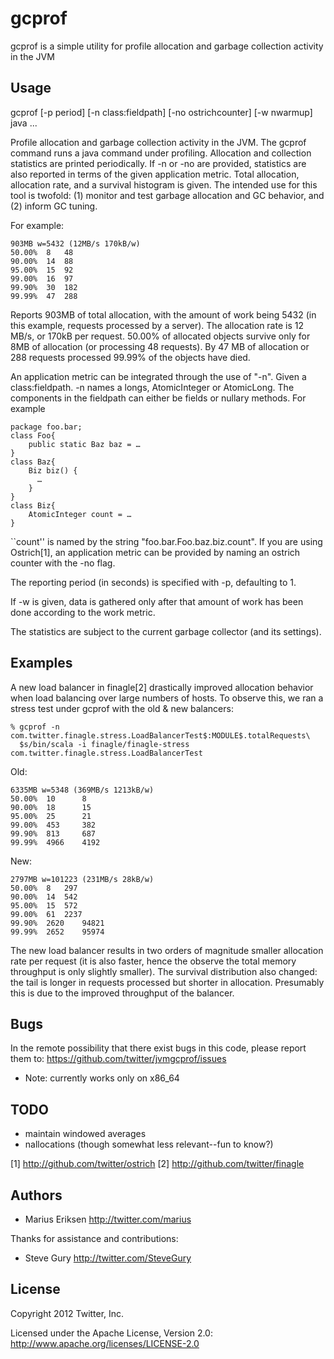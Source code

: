 # gcprof

gcprof is a simple utility for profile allocation and garbage collection activity in the JVM

## Usage

gcprof [-p period] [-n class:fieldpath] [-no ostrichcounter] [-w nwarmup] java ...

  Profile allocation and garbage collection activity in the JVM.  The
  gcprof command runs a java command under profiling.  Allocation and
  collection statistics are printed periodically.  If -n or -no are
  provided, statistics are also reported in terms of the given
  application metric.  Total allocation, allocation rate, and a
  survival histogram is given.  The intended use for this tool is
  twofold: (1) monitor and test garbage allocation and GC behavior,
  and (2) inform GC tuning.

  For example:

	903MB w=5432 (12MB/s 170kB/w)
	50.00%	8	48
	90.00%	14	88
	95.00%	15	92
	99.00%	16	97
	99.90%	30	182
	99.99%	47	288

  Reports 903MB of total allocation, with the amount of work being
  5432 (in this example, requests processed by a server).  The
  allocation rate is 12 MB/s, or 170kB per request.  50.00% of
  allocated objects survive only for 8MB of allocation (or processing
  48 requests).  By 47 MB of allocation or 288 requests processed
  99.99% of the objects have died.

  An application metric can be integrated through the use of "-n".
  Given a class:fieldpath.  -n names a longs, AtomicInteger or
  AtomicLong.  The components in the fieldpath can either be fields or
  nullary methods.  For example
  
	package foo.bar;
	class Foo{
		public static Baz baz = …
	}
	class Baz{
		Biz biz() {
		  …
		}
	}
	class Biz{
		AtomicInteger count = …
	}
	
  ``count'' is named by the string "foo.bar.Foo.baz.biz.count".  If
  you are using Ostrich[1], an application metric can be provided by
  naming an ostrich counter with the -no flag.
  
  The reporting period (in seconds) is specified with -p, defaulting
  to 1.
  
  If -w is given, data is gathered only after that amount of work has
  been done according to the work metric.
  
  The statistics are subject to the current garbage collector (and its
  settings).

## Examples
  
  A new load balancer in finagle[2] drastically improved allocation
  behavior when load balancing over large numbers of hosts.  To
  observe this, we ran a stress test under gcprof with the old & new
  balancers:

	% gcprof -n com.twitter.finagle.stress.LoadBalancerTest$:MODULE$.totalRequests\
	  $s/bin/scala -i finagle/finagle-stress com.twitter.finagle.stress.LoadBalancerTest
  
  Old:

	6335MB w=5348 (369MB/s 1213kB/w)
	50.00%	10		8
	90.00%	18		15
	95.00%	25		21
	99.00%	453		382
	99.90%	813		687
	99.99%	4966	4192

  New:

	2797MB w=101223 (231MB/s 28kB/w)
	50.00%	8	297
	90.00%	14	542
	95.00%	15	572
	99.00%	61	2237
	99.90%	2620	94821
	99.99%	2652	95974

  The new load balancer results in two orders of magnitude smaller
  allocation rate per request (it is also faster, hence the observe
  the total memory throughput is only slightly smaller).  The survival
  distribution also changed: the tail is longer in requests processed
  but shorter in allocation.  Presumably this is due to the improved
  throughput of the balancer.

## Bugs

In the remote possibility that there exist bugs in this code, please report them to:
<https://github.com/twitter/jvmgcprof/issues>

* Note: currently works only on x86_64

## TODO

* maintain windowed averages
* nallocations (though somewhat less relevant--fun to know?)

[1] http://github.com/twitter/ostrich
[2] http://github.com/twitter/finagle

## Authors
* Marius Eriksen <http://twitter.com/marius>

Thanks for assistance and contributions:

* Steve Gury <http://twitter.com/SteveGury>

## License
Copyright 2012 Twitter, Inc.

Licensed under the Apache License, Version 2.0: http://www.apache.org/licenses/LICENSE-2.0
